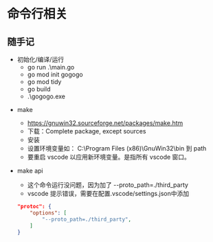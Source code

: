# 命令行相关

## 随手记
* 初始化/编译/运行
    * go run .\main.go
    * go mod init gogogo
    * go mod tidy
    * go build
    * .\gogogo.exe

- make
    - https://gnuwin32.sourceforge.net/packages/make.htm
    - 下载：Complete package, except sources
    - 安装
    - 设置环境变量如： C:\Program Files (x86)\GnuWin32\bin 到 path
    - 要重启 vscode 以应用新环境变量。是指所有 vscode 窗口。

- make api 
    - 这个命令运行没问题，因为加了 --proto_path=./third_party
    - vscode 提示错误，需要在配置.vscode/settings.json中添加
    ```json
    "protoc": {
        "options": [
            "--proto_path=./third_party",
        ]
    }
    ```